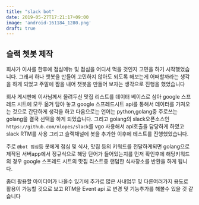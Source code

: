 ```yaml
---
title: "slack bot"
date: 2019-05-27T17:21:17+09:00
image: 'android-161184_1280.png'
draft: true
---
```



## 슬랙 쳇봇 제작 

회사가 이사를 한후에 점심메뉴 및 점심을 어디서 먹을 것인지 고민을 하기 시작했었습니다.
그래서 하나 챗봇을 만들어 고민하지 않아도 되도록 해보는게 어떠할까라는 생각을 하게 되었고
주말에 짬을 내어 챗봇을 만들어 보자는 생각으로 진행을 했었습니다 

회사 게시판에 이사님께서 올려두신 맛집 리스트를 데이터 베이스로 삼아 google 스프레드 시트에 모두 옮겨 담아 놓고 
google 스프레드시트 api를 통해서 데이터를 가져오는 것으로 간단하게 생각을 하고 다음으로는 언어는 python,golang중 주로쓰는 golang을 
결국 선택을 하게 되었습니다. 그리고 golang의 slack오픈소스인 `https://github.com/nlopes/slack`를 vgo 사용해서 api호출을 담당하게 하였고
slack RTM를 사용 그리고 슬랙채널에 봇을 추가한 이후에 테스트를 진행했었습니다.

주로 `@bot 점심`등 봇에게 점심 및 식사, 맛집 등의 키워드를 전달하게되면 golang으로 제작된 서버app에서 정규식으로 해당 단어가 들어있는지를 먼저 확인후에
해당키워드의 경우 google 스프레드 시트의 맛집 리스트중 랜덤한 식사장소를 반환을 하게 됩니다.

좀더 활용할 아이디어가 나올수 있기에 추가로 많은 사내업무 및 다른여러가지 용도로 활용이 가능할 것으로 보고 
RTM을 Event api 로 변경 및 기능추가를 해볼수 있을 것 같습니다
